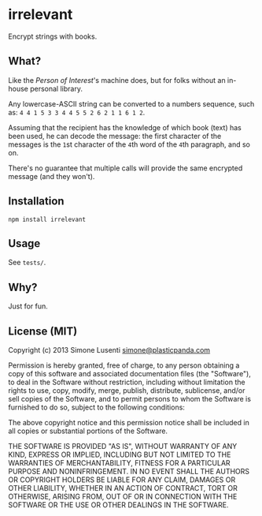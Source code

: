 irrelevant
==========

Encrypt strings with books.

## What?

Like the *Person of Interest*'s machine does, but for folks without an in-house personal library.

Any lowercase-ASCII string can be converted to a numbers sequence, such as: 
`4 4 1 5 3 3 4 4 5 5 2 6 2 1 1 6 1 2`.

Assuming that the recipient has the knowledge of which book (text) has been used, he can decode the message: the first character of the messages is the `1`st character of the `4`th word of the `4`th paragraph, and so on.

There's no guarantee that multiple calls will provide the same encrypted message (and they won't).


## Installation

`npm install irrelevant`


## Usage

See `tests/`.


## Why?

Just for fun.


## License (MIT)

Copyright (c) 2013 Simone Lusenti <simone@plasticpanda.com>

Permission is hereby granted, free of charge, to any person obtaining a copy of
this software and associated documentation files (the "Software"), to deal in
the Software without restriction, including without limitation the rights to
use, copy, modify, merge, publish, distribute, sublicense, and/or sell copies of
the Software, and to permit persons to whom the Software is furnished to do so,
subject to the following conditions:

The above copyright notice and this permission notice shall be included in all
copies or substantial portions of the Software.

THE SOFTWARE IS PROVIDED "AS IS", WITHOUT WARRANTY OF ANY KIND, EXPRESS OR
IMPLIED, INCLUDING BUT NOT LIMITED TO THE WARRANTIES OF MERCHANTABILITY, FITNESS
FOR A PARTICULAR PURPOSE AND NONINFRINGEMENT. IN NO EVENT SHALL THE AUTHORS OR
COPYRIGHT HOLDERS BE LIABLE FOR ANY CLAIM, DAMAGES OR OTHER LIABILITY, WHETHER
IN AN ACTION OF CONTRACT, TORT OR OTHERWISE, ARISING FROM, OUT OF OR IN
CONNECTION WITH THE SOFTWARE OR THE USE OR OTHER DEALINGS IN THE SOFTWARE.

